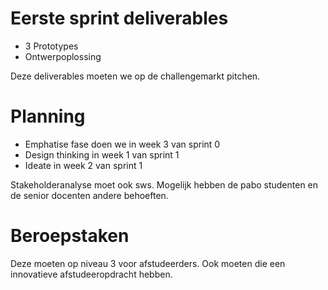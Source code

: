 # Eerste sprint deliverables
* 3 Prototypes
* Ontwerpoplossing

Deze deliverables moeten we op de challengemarkt pitchen.

# Planning
* Emphatise fase doen we in week 3 van sprint 0
* Design thinking in week 1 van sprint 1
* Ideate in week 2 van sprint 1

Stakeholderanalyse moet ook sws. Mogelijk hebben de pabo studenten en de senior docenten andere behoeften.

# Beroepstaken
Deze moeten op niveau 3 voor afstudeerders. Ook moeten die een innovatieve afstudeeropdracht hebben.
